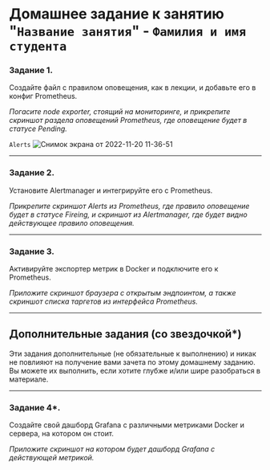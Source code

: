 # Домашнее задание к занятию "`Название занятия`" - `Фамилия и имя студента`


### Задание 1. 


Создайте файл с правилом оповещения, как в лекции, и добавьте его в конфиг Prometheus.

*Погасите node exporter, стоящий на мониторинге, и прикрепите скриншот раздела оповещений Prometheus, где оповещение будет в статусе Pending.*

`Alerts`
![Снимок экрана от 2022-11-20 11-36-51](https://user-images.githubusercontent.com/75438030/202893021-6c5440a5-f586-4b6c-bc9c-0dae2d69e5c7.png)


---

### Задание 2. 

Установите Alertmanager и интегрируйте его с Prometheus.


*Прикрепите скриншот Alerts из Prometheus, где правило оповещение будет в статусе Fireing, и скриншот из Alertmanager, где будет видно действующее правило оповещения.*


---

### Задание 3. 

Активируйте экспортер метрик в Docker и подключите его к Prometheus.


*Приложите скриншот браузера с открытым эндпоинтом, а также скриншот списка таргетов из интерфейса Prometheus.*


---
## Дополнительные задания (со звездочкой*)

Эти задания дополнительные (не обязательные к выполнению) и никак не повлияют на получение вами зачета по этому домашнему заданию. Вы можете их выполнить, если хотите глубже и/или шире разобраться в материале.

---

### Задание 4*. 

Создайте свой дашборд Grafana с различными метриками Docker и сервера, на котором он стоит.

*Приложите скриншот на котором будет дашборд Grafana с действующей метрикой.*
